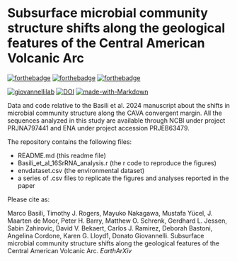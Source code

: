 # Subsurface microbial community structure shifts along the geological features of the Central American Volcanic Arc

[![forthebadge](https://forthebadge.com/images/badges/cc-by-nd.svg)](https://forthebadge.com)
[![forthebadge](https://forthebadge.com/images/badges/powered-by-coffee.svg)](https://forthebadge.com)
[![forthebadge](https://forthebadge.com/images/badges/built-with-science.svg)](https://forthebadge.com)

[![giovannellilab](https://img.shields.io/badge/BY-Giovannelli_Lab-blue)](http:s//www.donatogiovannelli.com)
[![DOI](https://zenodo.org/badge/xxxxx.svg)](https://zenodo.org/badge/latestdoi/xxxxxx)
[![made-with-Markdown](https://img.shields.io/badge/Coded%20in-R-red.svg)](https://www.r-project.org/)


Data and code relative to the Basili et al. 2024 manuscript about the shifts in microbial community structure along the CAVA convergent margin. All the sequences analyzed in this study are available through NCBI under project PRJNA797441 and ENA under project accession PRJEB63479.

The repository contains the following files:

- README.md (this readme file)
- Basili_et_al_16SrRNA_analysis.r (the r code to reproduce the figures)
- envdataset.csv (the environmental dataset)
- a series of .csv files to replicate the figures and analyses reported in the paper

Please cite as:

Marco Basili, Timothy J. Rogers, Mayuko Nakagawa, Mustafa Yücel, J. Maarten de Moor, Peter H. Barry, Matthew O. Schrenk, Gerdhard L. Jessen, Sabin Zahirovic, David V. Bekaert, Carlos J. Ramirez, Deborah Bastoni, Angelina Cordone, Karen G. Lloyd1, Donato Giovannelli. Subsurface microbial community structure shifts along the geological features of the Central American Volcanic Arc. _EarthArXiv_
